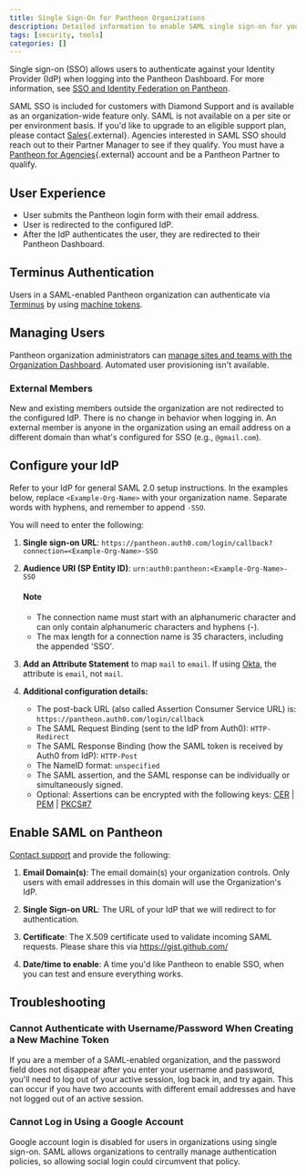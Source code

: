 ```yaml
---
title: Single Sign-On for Pantheon Organizations
description: Detailed information to enable SAML single sign-on for your organization.
tags: [security, tools]
categories: []
---
```

Single sign-on (SSO) allows users to authenticate against your Identity Provider (IdP) when logging into the Pantheon Dashboard. For more information, see [SSO and Identity Federation on Pantheon](/docs/sso/).

SAML SSO is included for customers with Diamond Support and is available as an organization-wide feature only. SAML is not available on a per site or per environment basis. If you'd like to upgrade to an eligible support plan, please contact [Sales](https://pantheon.io/why-pantheon-enterprise){.external}. Agencies interested in SAML SSO should reach out to their Partner Manager to see if they qualify. You must have a [Pantheon for Agencies](https://pantheon.io/agencies/pantheon-for-agencies){.external} account and be a Pantheon Partner to qualify.

## User Experience
* User submits the Pantheon login form with their email address.
* User is redirected to the configured IdP.
* After the IdP authenticates the user, they are redirected to their Pantheon Dashboard.

## Terminus Authentication
Users in a SAML-enabled Pantheon organization can authenticate via [Terminus](/docs/terminus/) by using [machine tokens](/docs/machine-tokens/).

## Managing Users

Pantheon organization administrators can [manage sites and teams with the Organization Dashboard](/docs/organization-dashboard/). Automated user provisioning isn't available.

### External Members

New and existing members outside the organization are not redirected to the configured IdP. There is no change in behavior when logging in. An external member is anyone in the organization using an email address on a different domain than what's configured for SSO (e.g., `@gmail.com`).

## Configure your IdP

Refer to your IdP for general SAML 2.0 setup instructions. In the examples below, replace `<Example-Org-Name>` with your organization name. Separate words with hyphens, and remember to append `-SSO`.

You will need to enter the following:

1.  **Single sign-on URL**: `https://pantheon.auth0.com/login/callback?connection=<Example-Org-Name>-SSO`

2.  **Audience URI (SP Entity ID)**: `urn:auth0:pantheon:<Example-Org-Name>-SSO`

    <div class="alert alert-info" role="alert">
    <h4 class="info">Note</h4>
    <ul>
    <li> The connection name must start with an alphanumeric character and can only contain alphanumeric characters and hyphens (-).</li>
    <li> The max length for a connection name is 35 characters, including the appended 'SSO'.</li></ul>
    </div>

3.  **Add an Attribute Statement** to map `mail` to `email`. If using [Okta](https://www.okta.com/), the attribute is `email`, not `mail`.

4.  **Additional configuration details:**
    * The post-back URL (also called Assertion Consumer Service URL) is: `https://pantheon.auth0.com/login/callback`
    * The SAML Request Binding (sent to the IdP from Auth0): `HTTP-Redirect`
    * The SAML Response Binding (how the SAML token is received by Auth0 from IdP): `HTTP-Post`
    * The NameID format: `unspecified`
    * The SAML assertion, and the SAML response can be individually or simultaneously signed.
    * Optional: Assertions can be encrypted with the following keys: [CER](https://pantheon.auth0.com/cer) | [PEM](https://pantheon.auth0.com/pem) | [PKCS#7](https://pantheon.auth0.com/pb7)

## Enable SAML on Pantheon

[Contact support](/docs/support) and provide the following:

1. **Email Domain(s)**: The email domain(s) your organization controls. Only users with email addresses in this domain will use the Organization's IdP.

2. **Single Sign-on URL**: The URL of your IdP that we will redirect to for authentication.

3. **Certificate**: The X.509 certificate used to validate incoming SAML requests. Please share this via https://gist.github.com/

4. **Date/time to enable**: A time you'd like Pantheon to enable SSO, when you can test and ensure everything works.

## Troubleshooting
### Cannot Authenticate with Username/Password When Creating a New Machine Token
If you are a member of a SAML-enabled organization, and the password field does not disappear after you enter your username and password, you'll need to log out of your active session, log back in, and try again. This can occur if you have two accounts with different email addresses and have not logged out of an active session.

### Cannot Log in Using a Google Account
Google account login is disabled for users in organizations using single sign-on. SAML allows organizations to centrally manage authentication policies, so allowing social login could circumvent that policy.
